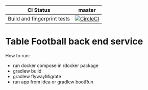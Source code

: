 | CI Status | master |
| --------- |:------:|
|Build and fingerprint tests | [![CircleCI](https://circleci.com/gh/RMaiun/cataclysm/tree/master.svg?style=svg&circle-token=c973489579b9096866a8c23dd926ba0ec771573c)](https://app.circleci.com/pipelines/github/RMaiun/cataclysm)|
# Table Football back end service
How to run:
- run docker compose in /docker package
- gradlew build
- gradlew flywayMigrate
- run app from idea or gradlew bootRun
